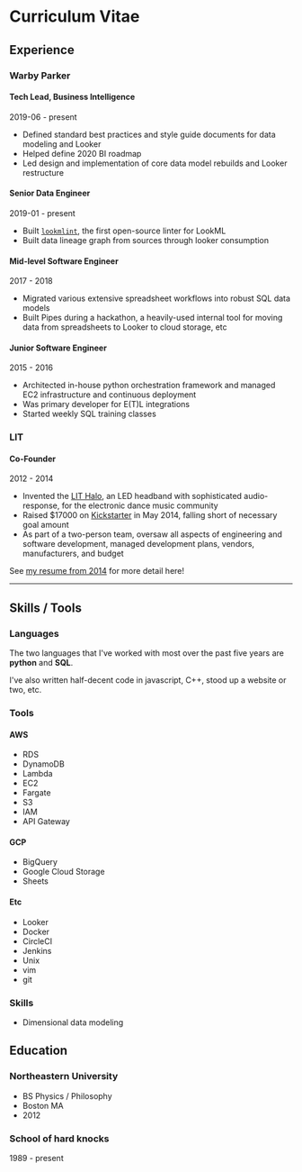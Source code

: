 # Curriculum Vitae



## Experience

### Warby Parker

#### Tech Lead, Business Intelligence

2019-06 - present

- Defined standard best practices and style guide documents for data modeling and Looker
- Helped define 2020 BI roadmap
- Led design and implementation of core data model rebuilds and Looker restructure

#### Senior Data Engineer

2019-01 - present

- Built [`lookmlint`](https://github.com/warbyparker/lookmlint), the first open-source linter for LookML
- Built data lineage graph from sources through looker consumption

#### Mid-level Software Engineer

2017 - 2018

- Migrated various extensive spreadsheet workflows into robust SQL data models
- Built Pipes during a hackathon, a heavily-used internal tool for moving data from spreadsheets to Looker to cloud storage, etc

#### Junior Software Engineer

2015 - 2016

- Architected in-house python orchestration framework and managed EC2 infrastructure and continuous deployment
- Was primary developer for E(T)L integrations
- Started weekly SQL training classes

### LIT

#### Co-Founder

2012 - 2014

- Invented the [LIT Halo](https://web.archive.org/web/20141202233518/http://litlitlit.com/), an LED headband with sophisticated audio-response, for the electronic dance music community
- Raised $17000 on [Kickstarter](https://www.kickstarter.com/projects/litlitlit/halo-rave-gear-revolutionized) in May 2014, falling short of necessary goal amount
- As part of a two-person team, oversaw all aspects of engineering and software development, managed development plans, vendors, manufacturers, and budget

See [my resume from 2014](https://web.archive.org/web/20150130070105/http://ryantuck.io/resume/) for more detail here!


---


## Skills / Tools

### Languages

The two languages that I've worked with most over the past five years are **python** and **SQL**.

I've also written half-decent code in javascript, C++, stood up a website or two, etc.


### Tools

#### AWS

- RDS
- DynamoDB
- Lambda
- EC2
- Fargate
- S3
- IAM
- API Gateway


#### GCP

- BigQuery
- Google Cloud Storage
- Sheets


#### Etc

- Looker
- Docker
- CircleCI
- Jenkins
- Unix
- vim
- git

### Skills

- Dimensional data modeling

## Education

### Northeastern University

- BS Physics / Philosophy
- Boston MA
- 2012

### School of hard knocks

1989 - present
